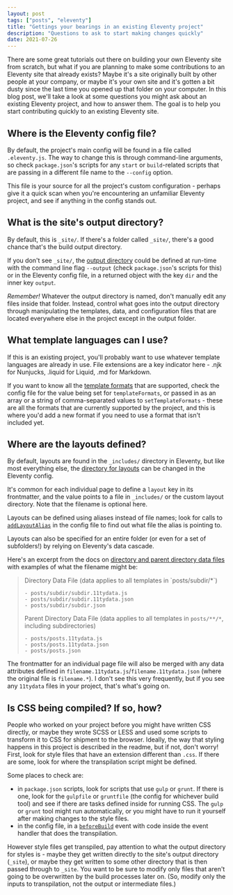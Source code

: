 ```yaml
---
layout: post
tags: ["posts", "eleventy"]
title: "Gettings your bearings in an existing Eleventy project"
description: "Questions to ask to start making changes quickly"
date: 2021-07-26
---
```


There are some great tutorials out there on building your own Eleventy site from scratch, but what if you are planning to make some contributions to an Eleventy site that already exists? Maybe it's a site originally built by other people at your company, or maybe it's your own site and it's gotten a bit dusty since the last time you opened up that folder on your computer. In this blog post, we'll take a look at some questions you might ask about an existing Eleventy project, and how to answer them. The goal is to help you start contributing quickly to an existing Eleventy site.

## Where is the Eleventy config file?
By default, the project's main config will be found in a file called `.eleventy.js`. The way to change this is through command-line arguments, so check `package.json`'s scripts for any `start` or `build`-related scripts that are passing in a different file name to the `--config` option. 

This file is your source for all the project's custom configuration - perhaps give it a quick scan when you're encountering an unfamiliar Eleventy project, and see if anything in the config stands out.

## What is the site's output directory?
By default, this is `_site/`. If there's a folder called `_site/`, there's a good chance that's the build output directory.

If you don't see `_site/`, the [output directory](https://www.11ty.dev/docs/config/#output-directory) could be defined at run-time with the command line flag `--output` (check `package.json`'s scripts for this) or in the Eleventy config file, in a returned object with the key `dir` and the inner key `output`. 

*Remember!* Whatever the output directory is named, don't manually edit any files inside that folder. Instead, control what goes into the output directory through manipulating the templates, data, and configuration files that are located everywhere else in the project except in the output folder. 

## What template languages can I use?
If this is an existing project, you'll probably want to use whatever template languages are already in use. File extensions are a key indicator here - .njk for Nunjucks, .liquid for Liquid, .md for Markdown. 

If you want to know all the [template formats](https://www.11ty.dev/docs/config/#template-formats) that are supported, check the config file for the value being set for `templateFormats`, or passed in as an array or a string of comma-separated values to `setTemplateFormats` - these are all the formats that are currently supported by the project, and this is where you'd add a new format if you need to use a format that isn't included yet. 

## Where are the layouts defined?
By default, layouts are found in the `_includes/` directory in Eleventy, but like most everything else, the [directory for layouts](https://www.11ty.dev/docs/config/#directory-for-layouts-(optional)) can be changed in the Eleventy config. 

It's common for each individual page to define a `layout` key in its frontmatter, and the value points to a file in `_includes/` or the custom layout directory. Note that the filename is optional here. 

Layouts can be defined using aliases instead of file names; look for calls to [`addLayoutAlias`](https://www.11ty.dev/docs/layouts/#layout-aliasing) in the config file to find out what file the alias is pointing to. 

Layouts can also be specified for an entire folder (or even for a set of subfolders!) by relying on Eleventy's data cascade.

Here's an excerpt from the docs on [directory and parent directory data files](https://www.11ty.dev/docs/data-template-dir/) with examples of what the filename might be: 

<blockquote>
Directory Data File (data applies to all templates in `posts/subdir/*`)

    - posts/subdir/subdir.11tydata.js
    - posts/subdir/subdir.11tydata.json
    - posts/subdir/subdir.json

Parent Directory Data File (data applies to all templates in `posts/**/*`, including subdirectories)

    - posts/posts.11tydata.js
    - posts/posts.11tydata.json
    - posts/posts.json
</blockquote>

The frontmatter for an individual page file will also be merged with any data attributes defined in `filename.11tydata.js`/`filename.11tydata.json` (where the original file is `filename.*`). I don't see this very frequently, but if you see any `11tydata` files in your project, that's what's going on. 

## Is CSS being compiled? If so, how?
People who worked on your project before you might have written CSS directly, or maybe they wrote SCSS or LESS and used some scripts to transform it to CSS for shipment to the browser. Ideally, the way that styling happens in this project is described in the readme, but if not, don't worry! First, look for style files that have an extension different than `.css`. If there are some, look for where the transpilation script might be defined.

Some places to check are: 
 - in `package.json` scripts, look for scripts that use `gulp` or `grunt`. If there is one, look for the `gulpfile` or `gruntfile` (the config for whichever build tool) and see if there are tasks defined inside for running CSS. The `gulp` or `grunt` tool might run automatically, or you might have to run it yourself after making changes to the style files. 
 - in the config file, in a [`beforeBuild`](https://www.d-hagemeier.com/en/articles/sass-compile-11ty/) event with code inside the event handler that does the transpilation.

 However style files get transpiled, pay attention to what the output directory for styles is - maybe they get written directly to the site's output directory (`_site`), or maybe they get written to some other directory that is then passed through to `_site`. You want to be sure to modify only files that aren't going to be overwritten by the build processes later on. (So, modify only the inputs to transpilation, not the output or intermediate files.)



